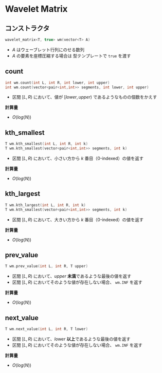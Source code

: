 # Wavelet Matrix

## コンストラクタ

~~~cpp
wavelet_matrix<T, true> wm(vector<T> A)
~~~

- $A$ はウェーブレット行列にのせる数列
- $A$ の要素を座標圧縮する場合は 型テンプレートで `true` を渡す

## count

~~~cpp
int wm.count(int L, int R, int lower, int upper)
int wm.count(vector<pair<int,int>> segments, int lower, int upper)
~~~

- 区間 $[L, R)$ において、値が $[lower, upper)$ であるようなものの個数をかえす

**計算量**

- $O(log(N))$

## kth_smallest

~~~cpp
T wm.kth_smallest(int L, int R, int k)
T wm.kth_smallest(vector<pair<int,int>> segments, int k)
~~~

- 区間 $[L, R)$ において、小さい方から $k$ 番目（0-indexed）の値を返す

**計算量**

- $O(log(N))$

## kth_largest

~~~cpp
T wm.kth_largest(int L, int R, int k)
T wm.kth_smallest(vector<pair<int,int>> segments, int k)
~~~

- 区間 $[L, R)$ において、大きい方から $k$ 番目（0-indexed）の値を返す

**計算量**

- $O(log(N))$

## prev_value

~~~cpp
T wm.prev_value(int L, int R, T upper)
~~~

- 区間 $[L, R)$ において、$upper$ **未満**であるような最後の値を返す
- 区間 $[L, R)$ においてそのような値が存在しない場合、 `wm.INF` を返す

**計算量**

- $O(log(N))$


## next_value

~~~cpp
T wm.next_value(int L, int R, T lower)
~~~

- 区間 $[L, R)$ において、$lower$ **以上**であるような最後の値を返す
- 区間 $[L, R)$ においてそのような値が存在しない場合、 `wm.INF` を返す

**計算量**

- $O(log(N))$
